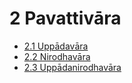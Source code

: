 # 2 Pavattivāra

* [2.1 Uppādavāra](2/2.1.md)
* [2.2 Nirodhavāra](2/2.2.md)
* [2.3 Uppādanirodhavāra](2/2.3.md)
